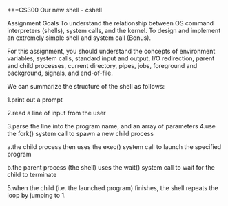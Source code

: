 ***CS300
Our new shell - cshell

Assignment Goals
To understand the relationship between OS command interpreters (shells), system calls, and the kernel.
To design and implement an extremely simple shell and system call (Bonus).

For this assignment, you should understand the concepts of environment variables, system calls, standard input and output, I/O redirection, parent and child processes, current directory, pipes, jobs, foreground and background, signals, and end-of-file.


We can summarize the structure of the shell as follows:

1.print out a prompt

2.read a line of input from the user

3.parse the line into the program name, and an array of parameters
4.use the fork() system call to spawn a new child process

  a.the child process then uses the exec() system call to launch the specified program
  
  b.the parent process (the shell) uses the wait() system call to wait for the child to terminate
  
5.when the child (i.e. the launched program) finishes, the shell repeats the loop by jumping to 1.
